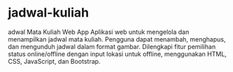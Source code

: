 # jadwal-kuliah
adwal Mata Kuliah Web App Aplikasi web untuk mengelola dan menampilkan jadwal mata kuliah. Pengguna dapat menambah, menghapus, dan mengunduh jadwal dalam format gambar. Dilengkapi fitur pemilihan status online/offline dengan input lokasi untuk offline, menggunakan HTML, CSS, JavaScript, dan Bootstrap.
